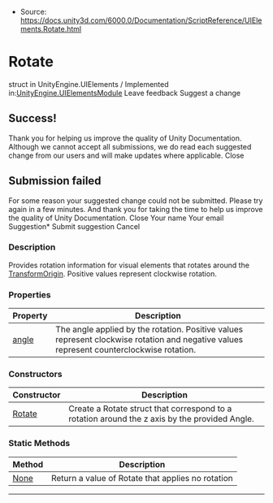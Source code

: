 * Source: https://docs.unity3d.com/6000.0/Documentation/ScriptReference/UIElements.Rotate.html

# Rotate
struct in UnityEngine.UIElements
/
Implemented in:[UnityEngine.UIElementsModule](https://docs.unity3d.com/6000.0/Documentation/ScriptReference/UnityEngine.UIElementsModule.html)
Leave feedback
Suggest a change
## Success!
Thank you for helping us improve the quality of Unity Documentation. Although we cannot accept all submissions, we do read each suggested change from our users and will make updates where applicable.
Close
## Submission failed
For some reason your suggested change could not be submitted. Please <a>try again</a> in a few minutes. And thank you for taking the time to help us improve the quality of Unity Documentation.
Close
Your name Your email Suggestion* Submit suggestion
Cancel
### Description
Provides rotation information for visual elements that rotates around the [TransformOrigin](https://docs.unity3d.com/6000.0/Documentation/ScriptReference/UIElements.TransformOrigin.html). Positive values represent clockwise rotation. 
### Properties
Property | Description  
---|---  
[angle](https://docs.unity3d.com/6000.0/Documentation/ScriptReference/UIElements.Rotate-angle.html) |  The angle applied by the rotation. Positive values represent clockwise rotation and negative values represent counterclockwise rotation.   
### Constructors
Constructor | Description  
---|---  
[Rotate](https://docs.unity3d.com/6000.0/Documentation/ScriptReference/UIElements.Rotate-ctor.html) |  Create a Rotate struct that correspond to a rotation around the z axis by the provided Angle.   
### Static Methods
Method | Description  
---|---  
[None](https://docs.unity3d.com/6000.0/Documentation/ScriptReference/UIElements.Rotate.None.html) |  Return a value of Rotate that applies no rotation   
* * *
